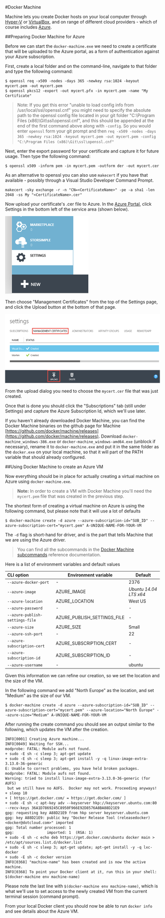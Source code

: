 #Docker Machine

Machine lets you create Docker hosts on your local computer through [Hyper-V](https://docs.docker.com/machine/drivers/hyper-v) or [VirtualBox](https://docs.docker.com/machine/drivers/virtualbox), and on range of different cloud providers - which of course includes [Azure](https://docs.docker.com/machine/drivers/azure).

##Preparing Docker Machine for Azure

Before we can start the `docker-machine.exe` we need to create a certificate that will be uploaded to the Azure portal, as a form of authentication against your Azure subscription.

First, create a local folder and on the command-line, navigate to that folder and type the following command:
```
$ openssl req -x509 -nodes -days 365 -newkey rsa:1024 -keyout mycert.pem -out mycert.pem
$ openssl pkcs12 -export -out mycert.pfx -in mycert.pem -name "My Certificate"
```

>Note: If you get this error "unable to load config info from /usr/local/ssl/openssl.cnf" you might need to specify the absolute path to the openssl config file located in your git folder "C:\Program Files (x86)\Git\ssl\openssl.cnf", and this should be appended at the end of the first command above along with `-config`. So you would enter `openssl` form your git prompt and then `req -x509 -nodes -days 365 -newkey rsa:1024 -keyout mycert.pem -out mycert.pem -config "C:\Program Files (x86)\Git\ssl\openssl.cnf"`

Next, enter the export password for your certificate and capture it for future usage. Then type the following command:
```
$ openssl x509 -inform pem -in mycert.pem -outform der -out mycert.cer
```

As an alternative to openssl you can also use `makecert` if you have that available - possibly through a Visual Studio Developer Command Prompt.
```
makecert -sky exchange -r -n "CN=<CertificateName>" -pe -a sha1 -len 2048 -ss My "<CertificateName>.cer"
```

Now upload your certificate's .cer file to Azure. In the [Azure Portal](https://manage.windowsazure.com/), click Settings in the bottom left of the service area (shown below).

![](AzureSettings.png)

Then choose "Management Certificates" from the top of the Settings page, and click the Upload button at the bottom of that page.

![](AzureMgmtUploadCert.png)

From the upload dialog you need to choose the `mycert.cer` file that was just created.

Once that is done you should click the "Subscriptions" tab (still under Settings) and capture the Azure Subscription Id, which we'll use later.

If you haven't already downloaded Docker Machine, you can find the Docker Machine binaries on the github page for Machine [https://github.com/docker/machine/releases](https://github.com/docker/machine/releases).
Download `docker-machine_windows-386.exe` or `docker-machine_windows-amd64.exe` (unblock if necessary), rename it to `docker-machine.exe` and put it in the same folder as the `docker.exe` on your local machine, 
so that it will part of the PATH variable that should already configured.

##Using Docker Machine to create an Azure VM

Now everything should be in place for actually creating a virtual machine on Azure using `docker-machine.exe`.

>**Note:** In order to create a VM with Docker Machine you'll need the `mycert.pem` file that was created in the previous step.

The shortest form of creating a virtual machine on Azure is using the following command, but please note that it will use a lot of defaults

```
$ docker-machine create -d azure --azure-subscription-id="SUB_ID" --azure-subscription-cert="mycert.pem" A-UNIQUE-NAME-FOR-YOUR-VM
```

The `-d` flag is short-hand for driver, and is the part that tells Machine that we are using the Azure driver.

>You can find all the subcommands in the [Docker Machine subcommands](https://docs.docker.com/machine/reference/) reference documentation.

Here is a list of environment variables and default values

| CLI option                      | Environment variable        | Default                |
|:--------------------------------| ----------------------------| -----------------------|
| `--azure-docker-port`           | -                           | 2376                   |
| `--azure-image`                 | AZURE_IMAGE                 | *Ubuntu 14.04 LTS x64* |
| `--azure-location`              | AZURE_LOCATION              | West US                |
| `--azure-password`              | -                           | -                      |
| `--azure-publish-settings-file` | AZURE_PUBLISH_SETTINGS_FILE | -                      |
| `--azure-size`                  | AZURE_SIZE                  | Small                  |
| `--azure-ssh-port`              | -                           | 22                     |
| `--azure-subscription-cert`     | AZURE_SUBSCRIPTION_CERT     | -                      |
| `--azure-subscription-id`       | AZURE_SUBSCRIPTION_ID       | -                      |
| `--azure-username`              | -                           | ubuntu                 |

Given this information we can refine our creation, so we set the location and the size of the VM.

In the following command we add "North Europe" as the location, and set "Medium" as the size of our VM.
```
$ docker-machine create -d azure --azure-subscription-id="SUB_ID" --azure-subscription-cert="mycert.pem" --azure-location="North Europe" --azure-size="Medium" A-UNIQUE-NAME-FOR-YOUR-VM
```

After running the create command you should see an output similar to the following, which updates the VM after the creation.

```
INFO[0001] Creating Azure machine...
INFO[0049] Waiting for SSH...
modprobe: FATAL: Module aufs not found.
+ sudo -E sh -c sleep 3; apt-get update
+ sudo -E sh -c sleep 3; apt-get install -y -q linux-image-extra-3.13.0-36-generic
E: Unable to correct problems, you have held broken packages.
modprobe: FATAL: Module aufs not found.
Warning: tried to install linux-image-extra-3.13.0-36-generic (for AUFS)
 but we still have no AUFS.  Docker may not work. Proceeding anyways!
+ sleep 10
+ [ https://get.docker.com/ = https://get.docker.com/ ]
+ sudo -E sh -c apt-key adv --keyserver hkp://keyserver.ubuntu.com:80 --recv-keys 36A1D7869245C8950F966E92D8576A8BA88D21E9
gpg: requesting key A88D21E9 from hkp server keyserver.ubuntu.com
gpg: key A88D21E9: public key "Docker Release Tool (releasedocker) <docker@dotcloud.com>" imported
gpg: Total number processed: 1
gpg:               imported: 1  (RSA: 1)
+ sudo -E sh -c echo deb https://get.docker.com/ubuntu docker main > /etc/apt/sources.list.d/docker.list
+ sudo -E sh -c sleep 3; apt-get update; apt-get install -y -q lxc-docker
+ sudo -E sh -c docker version
INFO[0368] "machine-name" has been created and is now the active machine.
INFO[0368] To point your Docker client at it, run this in your shell: $(docker-machine env machine-name)
```

Please note the last line with `$(docker-machine env machine-name)`, which is what we'll use to set access to the newly created VM from the current terminal session (command prompt).

From your local Docker client you should now be able to run `docker info` and see details about the Azure VM. 